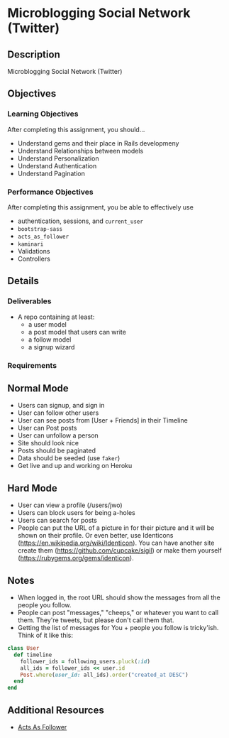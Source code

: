 # Microblogging Social Network (Twitter)

## Description
Microblogging Social Network (Twitter)


## Objectives

### Learning Objectives

After completing this assignment, you should…

* Understand gems and their place in Rails developmeny
* Understand Relationships between models
* Understand Personalization
* Understand Authentication
* Understand Pagination


### Performance Objectives

After completing this assignment, you be able to effectively use

* authentication, sessions, and `current_user`
* `bootstrap-sass`
* `acts_as_follower`
* `kaminari`
* Validations
* Controllers



## Details

### Deliverables

* A repo containing at least:
  * a user model
  * a post model that users can write
  * a follow model
  * a signup wizard

### Requirements



## Normal Mode

* Users can signup, and sign in
* User can follow other users
* User can see posts from [User + Friends] in their Timeline
* User can Post posts
* User can unfollow a person
* Site should look nice
* Posts should be paginated
* Data should be seeded (use `faker`)
* Get live and up and working on Heroku


## Hard Mode

* User can view a profile (/users/jwo)
* Users can block users for being a-holes
* Users can search for posts
* People can put the URL of a picture in for their picture and it will be shown on their profile. Or even better, use Identicons (https://en.wikipedia.org/wiki/Identicon). You can have another site create them (https://github.com/cupcake/sigil) or make them yourself (https://rubygems.org/gems/identicon).


## Notes

* When logged in, the root URL should show the messages from all the people you follow.
* People can post "messages," "cheeps," or whatever you want to call them. They're tweets, but please don't call them that.
* Getting the list of messages for You + people you follow is tricky'ish. Think of it like this:

```ruby
class User
  def timeline
    follower_ids = following_users.pluck(:id)
    all_ids = follower_ids << user.id
    Post.where(user_id: all_ids).order("created_at DESC")
  end
end
```

## Additional Resources

* [Acts As Follower](https://github.com/tcocca/acts_as_follower)
